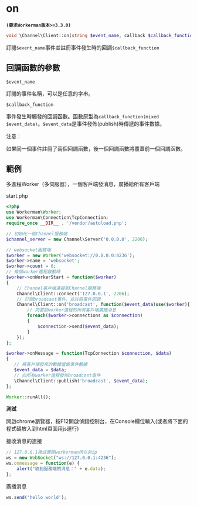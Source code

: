 # on
**``` (要求Workerman版本>=3.3.0) ```**
```php
void \Channel\Client::on(string $event_name, callback $callback_function)
```
訂閱```$event_name```事件並註冊事件發生時的回調```$callback_function```

## 回調函數的參數

 ``` $event_name ```

訂閱的事件名稱，可以是任意的字串。

 ``` $callback_function ```

事件發生時觸發的回調函數。函數原型為```callback_function(mixed $event_data)```。```$event_data```是事件發佈(publish)時傳遞的事件數據。

注意：

如果同一個事件註冊了兩個回調函數，後一個回調函數將覆蓋前一個回調函數。

## 範例
多進程Worker（多伺服器），一個客戶端發消息，廣播給所有客戶端

start.php
```php
<?php
use Workerman\Worker;
use Workerman\Connection\TcpConnection;
require_once __DIR__ . '/vendor/autoload.php';

// 初始化一個Channel服務端
$channel_server = new Channel\Server('0.0.0.0', 2206);

// websocket服務端
$worker = new Worker('websocket://0.0.0.0:4236');
$worker->name = 'websocket';
$worker->count = 6;
// 每個worker進程啟動時
$worker->onWorkerStart = function($worker)
{
    // Channel客戶端連接到Channel服務端
    Channel\Client::connect('127.0.0.1', 2206);
    // 訂閱broadcast事件，並註冊事件回調
    Channel\Client::on('broadcast', function($event_data)use($worker){
        // 向當前worker進程的所有客戶端廣播消息
        foreach($worker->connections as $connection)
        {
            $connection->send($event_data);
        }
    });
};

$worker->onMessage = function(TcpConnection $connection, $data)
{
   // 將客戶端發來的數據當做事件數據
   $event_data = $data;
   // 向所有worker進程發佈broadcast事件
   \Channel\Client::publish('broadcast', $event_data);
};

Worker::runAll();
```

**測試**

開啟chrome瀏覽器，按F12開啟偵錯控制台，在Console欄位輸入(或者將下面的程式碼放入到html頁面用js運行)

接收消息的連接
```javascript
// 127.0.0.1換成實際workerman所在的ip
ws = new WebSocket("ws://127.0.0.1:4236");
ws.onmessage = function(e) {
    alert("收到服務端的消息：" + e.data);
};
```

廣播消息
```javascript
ws.send('hello world');
```

